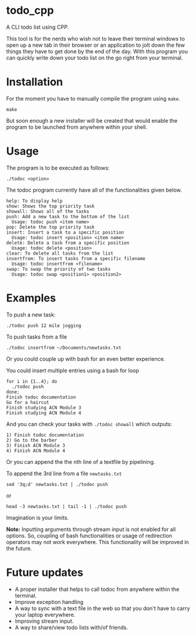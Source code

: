 # todo_cpp
A CLI todo list using CPP.

This tool is for the nerds who wish not to leave their terminal windows to open up a new tab in their browser or an application to jolt down the few things they have to get done by the end of the day.
With this program you can quickly write down your todo list on the go right from your terminal.

# Installation
For the moment you have to manually compile the program using `make`.
```
make
```
But soon enough a new installer will be created that would enable the program to be launched from anywhere within 
your shell.

# Usage
The program is to be executed as follows:
```
./todoc <option>
```
The todoc program currently have all of the functionalities given below.
```
help: To display help
show: Shows the top priority task
showall: Shows all of the tasks
push: Add a new task to the bottom of the list
  Usage: todoc push <item name>
pop: Delete the top priority task
insert: Insert a task to a specific position
  Usage: todoc insert <position> <item name>
delete: Delete a task from a specific position
  Usage: todoc delete <position>
clear: To delete all tasks from the list
insertfrom: To insert tasks from a specific filename
  Usage: todoc insertfrom <filename>
swap: To swap the priority of two tasks
  Usage: todoc swap <position1> <position2>
```

# Examples
To push a new task:
```
./todoc push 12 mile jogging
```
To push tasks from a file
```
./todoc insertfrom ~/Documents/newtasks.txt
```
Or you could couple up with bash for an even better experience.

You could insert multiple entries using a bash for loop
```
for i in {1..4}; do
  ./todoc push
done;
Finish todoc documentation
Go for a haircut
Finish studying ACN Module 3
Finish studying ACN Module 4
```
And you can check your tasks with `./todoc showall` which outputs:
```
1) Finish todoc documentation
2) Go to the barber
3) Finish ACN Module 3
4) Finish ACN Module 4
```
Or you can append the the nth line of a textfile by pipelining.

To append the 3rd line from a file `newtasks.txt`
```
sed '3q;d' newtasks.txt | ./todoc push
```
or
```
head -3 newtasks.txt | tail -1 | ./todoc push
```
Imagination is your limits.


**Note:** Inputting arguments through stream input is not enabled for all options. So, coupling of bash functionalities or usage of redirection operators 
may not work everywhere. This functionality will be improved in the future.

# Future updates
- A proper installer that helps to call todoc from anywhere within the terminal.
- Improve exception handling
- A way to sync with a text file in the web so that you don't have to carry your laptop everywhere.
- Improving stream input.
- A way to share/view todo lists with/of friends.
